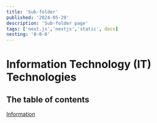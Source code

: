 ```yaml
---
title: 'Sub-folder'
published: '2024-05-29'
description: 'Sub-folder page'
tags: ['next.js','nextjs','static', docs]
nesting: '0-0-0'
---
```

# Information Technology (IT) Technologies

## The table of contents
[Information](/en/folder/sub-folder/information.md)